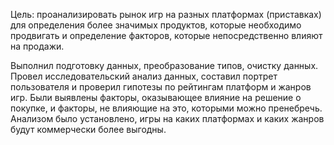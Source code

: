 Цель:
проанализировать рынок игр на разных платформах (приставках) для определения более значимых продуктов, которые необходимо продвигать и определение факторов, которые непосредственно влияют на продажи.

Выполнил подготовку данных, преобразование типов, очистку данных. Провел исследовательский анализ данных, составил портрет пользователя и проверил гипотезы по рейтингам платформ и жанров игр. Были выявлены факторы, оказывающее влияние на решение о покупке, и факторы, не влияющие на это, которыми можно пренебречь.
Анализом было установлено, игры на каких платформах и каких жанров будут коммерчески более выгодны.

